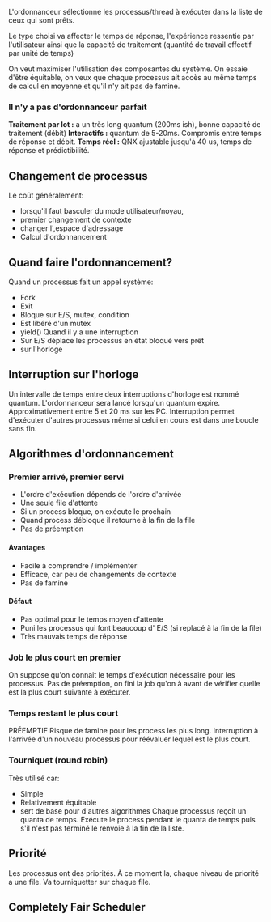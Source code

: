 L'ordonnanceur sélectionne les processus/thread à exécuter dans la liste de ceux qui sont prêts.

Le type choisi va affecter le temps de réponse, l'expérience ressentie par l'utilisateur ainsi que la capacité de traitement (quantité de travail effectif par unité de temps)

On veut maximiser l'utilisation des composantes du système. 
On essaie d'être équitable, on veux que chaque processus ait accès au même temps de calcul en moyenne et qu'il n'y ait pas de famine.

### Il n'y a pas d'ordonnanceur parfait
**Traitement par lot :** a un très long quantum (200ms ish), bonne capacité de traitement (débit)
**Interactifs :** quantum de 5-20ms. Compromis entre temps de réponse et débit.
**Temps réel :** QNX ajustable jusqu'à 40 us, temps de réponse et prédictibilité.

## Changement de processus
Le coût généralement:
- lorsqu'il faut basculer du mode utilisateur/noyau,
- premier changement de contexte
- changer l',espace d'adressage
- Calcul d'ordonnancement
## Quand faire l'ordonnancement?
Quand un processus fait un appel système:
- Fork
- Exit
- Bloque sur E/S, mutex, condition
- Est libéré d'un mutex
- yield()
Quand il y a une interruption
- Sur E/S déplace les processus en état bloqué vers prêt
- sur l'horloge

## Interruption sur l'horloge
Un intervalle de temps entre deux interruptions d'horloge est nommé quantum.
L'ordonnanceur sera lancé lorsqu'un quantum expire.
Approximativement entre 5 et 20 ms sur les PC.
Interruption permet d'exécuter d'autres processus même si celui en cours est dans une boucle sans fin.

## Algorithmes d'ordonnancement
### Premier arrivé, premier servi
- L'ordre d'exécution dépends de l'ordre d'arrivée
- Une seule file d'attente
- Si un process bloque, on exécute le prochain
-  Quand process débloque il retourne à la fin de la file
- Pas de préemption
#### Avantages
- Facile à comprendre / implémenter
- Efficace, car peu de changements de contexte
- Pas de famine
#### Défaut
- Pas optimal pour le temps moyen d'attente
- Puni les processus qui font beaucoup d' E/S (si replacé à la fin de la file)
- Très mauvais temps de réponse
### Job le plus court en premier
On suppose qu'on connait le temps d'exécution nécessaire pour les processus.
Pas de préemption, on fini la job qu'on à avant de vérifier quelle est la plus court suivante à exécuter.
### Temps restant le plus court
PRÉEMPTIF
Risque de famine pour les process les plus long.
Interruption à l'arrivée d'un nouveau processus pour réévaluer lequel est le plus court.
### Tourniquet (round robin)
Très utilisé car:
- Simple
- Relativement équitable
- sert de base pour d'autres algorithmes
Chaque processus reçoit un quanta de temps.
Exécute le process pendant le quanta de temps puis s'il n'est pas terminé le renvoie à la fin de la liste.

## Priorité
Les processus ont des priorités. À ce moment la, chaque niveau de priorité a une file. Va tourniquetter sur chaque file.

## Completely Fair Scheduler
